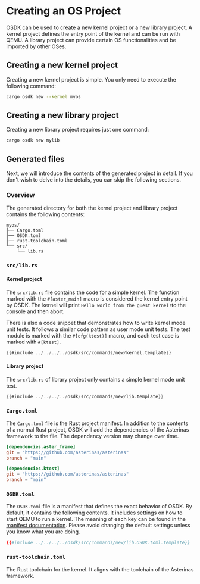 # Creating an OS Project

OSDK can be used to create a new kernel project
or a new library project.
A kernel project defines the entry point of the kernel
and can be run with QEMU.
A library project can provide certain OS functionalities
and be imported by other OSes.

## Creating a new kernel project

Creating a new kernel project is simple.
You only need to execute the following command:

```bash
cargo osdk new --kernel myos
```

## Creating a new library project

Creating a new library project requires just one command:

```bash
cargo osdk new mylib
```

## Generated files

Next, we will introduce 
the contents of the generated project in detail.
If you don't wish to delve into the details,
you can skip the following sections.

### Overview

The generated directory
for both the kernel project and library project
contains the following contents:

```text
myos/
├── Cargo.toml
├── OSDK.toml
├── rust-toolchain.toml
└── src/
    └── lib.rs
```

### `src/lib.rs`

#### Kernel project

The `src/lib.rs` file contains the code for a simple kernel.
The function marked with the `#[aster_main]` macro
is considered the kernel entry point by OSDK.
The kernel 
will print `Hello world from the guest kernel!`to the console 
and then abort.

There is also a code snippet that demonstrates
how to write kernel mode unit tests.
It follows a similar code pattern as user mode unit tests.
The test module is marked with the `#[cfg(ktest)]` macro,
and each test case is marked with `#[ktest]`.

```rust
{{#include ../../../../osdk/src/commands/new/kernel.template}}
```

#### Library project

The `src/lib.rs` of library project only contains
a simple kernel mode unit test.

```rust
{{#include ../../../../osdk/src/commands/new/lib.template}}
```

### `Cargo.toml`

The `Cargo.toml` file is the Rust project manifest.
In addition to the contents of a normal Rust project,
OSDK will add the dependencies of the Asterinas framework to the file.
The dependency version may change over time.

```toml
[dependencies.aster_frame]
git = "https://github.com/asterinas/asterinas"
branch = "main"

[dependencies.ktest]
git = "https://github.com/asterinas/asterinas"
branch = "main"
```

### `OSDK.toml`

The `OSDK.toml` file is a manifest
that defines the exact behavior of OSDK.
By default, it contains the following contents.
It includes settings on how to start QEMU to run a kernel.
The meaning of each key can be found
in the [manifest documentation](../reference/manifest.md).
Please avoid changing the default settings
unless you know what you are doing.

```toml
{{#include ../../../../osdk/src/commands/new/lib.OSDK.toml.template}}
```

### `rust-toolchain.toml`

The Rust toolchain for the kernel.
It aligns with the toolchain of the Asterinas framework.
